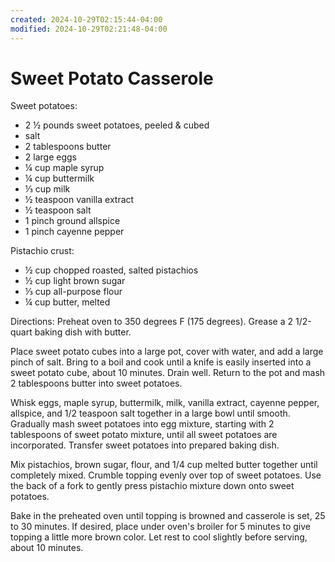 ```yaml
---
created: 2024-10-29T02:15:44-04:00
modified: 2024-10-29T02:21:48-04:00
---
```


# Sweet Potato Casserole

Sweet potatoes:
- 2 ½ pounds sweet potatoes, peeled & cubed
- salt
- 2 tablespoons butter
- 2 large eggs
- ¼ cup maple syrup
- ¼ cup buttermilk
- ⅓ cup milk
- ½ teaspoon vanilla extract
- ½ teaspoon salt
- 1 pinch ground allspice
- 1 pinch cayenne pepper

Pistachio crust:
- ½ cup chopped roasted, salted pistachios
- ½ cup light brown sugar
- ⅓ cup all-purpose flour
- ¼ cup butter, melted

Directions: 
Preheat oven to 350 degrees F (175 degrees). Grease a 2 1/2-quart baking dish with butter.

Place sweet potato cubes into a large pot, cover with water, and add a large pinch of salt. Bring to a boil and cook until a knife is easily inserted into a sweet potato cube, about 10 minutes. Drain well. Return to the pot and mash 2 tablespoons butter into sweet potatoes.

Whisk eggs, maple syrup, buttermilk, milk, vanilla extract, cayenne pepper, allspice, and 1/2 teaspoon salt together in a large bowl until smooth. Gradually mash sweet potatoes into egg mixture, starting with 2 tablespoons of sweet potato mixture, until all sweet potatoes are incorporated. Transfer sweet potatoes into prepared baking dish.

Mix pistachios, brown sugar, flour, and 1/4 cup melted butter together until completely mixed. Crumble topping evenly over top of sweet potatoes. Use the back of a fork to gently press pistachio mixture down onto sweet potatoes.

Bake in the preheated oven until topping is browned and casserole is set, 25 to 30 minutes. If desired, place under oven's broiler for 5 minutes to give topping a little more brown color. Let rest to cool slightly before serving, about 10 minutes.
